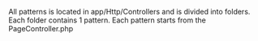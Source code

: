 All patterns is located in app/Http/Controllers and is divided into folders. Each folder contains 1 pattern. Each pattern starts from the PageController.php
